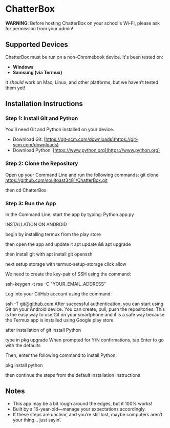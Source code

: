 # ChatterBox

**WARNING**: Before hosting ChatterBox on your school's Wi-Fi, please ask for permission from your admin!

## Supported Devices
ChatterBox must be run on a non-Chromebook device. It's been tested on:
- **Windows**
- **Samsung (via Termux)**

It *should* work on Mac, Linux, and other platforms, but we haven’t tested them yet!

## Installation Instructions

### Step 1: Install Git and Python
You'll need Git and Python installed on your device.
- Download Git: [https://git-scm.com/downloads](https://git-scm.com/downloads)
- Download Python: [https://www.python.org](https://www.python.org)

### Step 2: Clone the Repository
Open up your Command Line and run the following commands: git clone https://github.com/soultoast3481/ChatterBox.git 

then cd ChatterBox

### Step 3: Run the App
In the Command Line, start the app by typing: Python app.py

INSTALLATION ON ANDROID

begin by installing termux from the play store

then open the app and update it apt update && apt upgrade

then install git with apt install git openssh

next setup storage with termux-setup-storage
click allow

We need to create the key-pair of SSH using the command:

ssh-keygen -t rsa -C "YOUR_EMAIL_ADDRESS"


Log into your GitHub account using the command:

ssh -T git@github.com
After successful authentication, you can start using Git on your Android device. You can create, pull, push the repositories. This is the easy way to use Git on your smartphone and it is a safe way because the Termux app is installed using Google play store.

after installation of git install Python

type in pkg upgrade
When prompted for Y/N confirmations, tap Enter to go with the defaults

Then, enter the following command to install Python:

pkg install python

then continue the steps from the default installation instructions

## Notes

- This app may be a bit rough around the edges, but it 100% works!
- Built by a 16-year-old—manage your expectations accordingly.
- If these steps are unclear, and you’re still lost, maybe computers aren’t your thing... just sayin’.